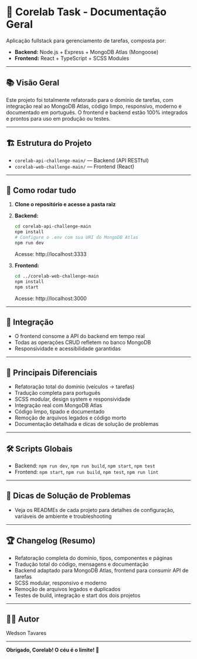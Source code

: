 # 📝 Corelab Task - Documentação Geral

Aplicação fullstack para gerenciamento de tarefas, composta por:

- **Backend:** Node.js + Express + MongoDB Atlas (Mongoose)
- **Frontend:** React + TypeScript + SCSS Modules

---

## 📚 Visão Geral

Este projeto foi totalmente refatorado para o domínio de tarefas, com integração real ao MongoDB Atlas, código limpo, responsivo, moderno e documentado em português. O frontend e backend estão 100% integrados e prontos para uso em produção ou testes.

---

## 🏗️ Estrutura do Projeto

- `corelab-api-challenge-main/` — Backend (API RESTful)
- `corelab-web-challenge-main/` — Frontend (React)

---

## 🚀 Como rodar tudo

1. **Clone o repositório e acesse a pasta raiz**

2. **Backend:**
   ```bash
   cd corelab-api-challenge-main
   npm install
   # Configure o .env com sua URI do MongoDB Atlas
   npm run dev
   ```
   Acesse: http://localhost:3333

3. **Frontend:**
   ```bash
   cd ../corelab-web-challenge-main
   npm install
   npm start
   ```
   Acesse: http://localhost:3000

---

## 🔗 Integração

- O frontend consome a API do backend em tempo real
- Todas as operações CRUD refletem no banco MongoDB
- Responsividade e acessibilidade garantidas

---

## 📝 Principais Diferenciais

- Refatoração total do domínio (veículos → tarefas)
- Tradução completa para português
- SCSS modular, design system e responsividade
- Integração real com MongoDB Atlas
- Código limpo, tipado e documentado
- Remoção de arquivos legados e código morto
- Documentação detalhada e dicas de solução de problemas

---

## 🛠️ Scripts Globais

- Backend: `npm run dev`, `npm run build`, `npm start`, `npm test`
- Frontend: `npm start`, `npm run build`, `npm test`, `npm run lint`

---

## 🐞 Dicas de Solução de Problemas

- Veja os READMEs de cada projeto para detalhes de configuração, variáveis de ambiente e troubleshooting

---

## 🏆 Changelog (Resumo)

- Refatoração completa do domínio, tipos, componentes e páginas
- Tradução total do código, mensagens e documentação
- Backend adaptado para MongoDB Atlas, frontend para consumir API de tarefas
- SCSS modular, responsivo e moderno
- Remoção de arquivos legados e duplicados
- Testes de build, integração e start dos dois projetos

---

## 👨‍💻 Autor

Wedson Tavares

---

**Obrigado, Corelab! O céu é o limite! 🚀**
